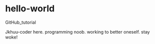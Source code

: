 # hello-world
GitHub_tutorial

Jkhuu-coder here. programming noob. working to better oneself.  stay woke!
